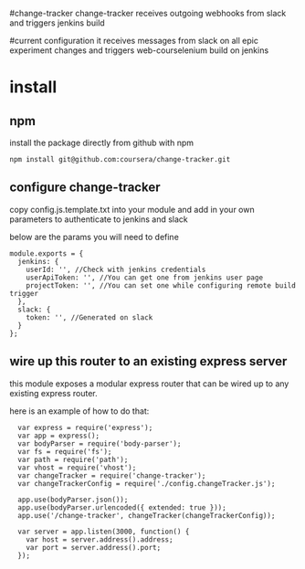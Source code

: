 #change-tracker
change-tracker receives outgoing webhooks from slack and triggers jenkins build

#current configuration
it receives messages from slack on all epic experiment changes and triggers web-courselenium build on jenkins

# install

## npm

install the package directly from github with npm

```
npm install git@github.com:coursera/change-tracker.git
```

## configure change-tracker 

copy config.js.template.txt into your module and add in your own parameters to authenticate to jenkins and slack

below are the params you will need to define

```
module.exports = {
  jenkins: {
    userId: '', //Check with jenkins credentials
    userApiToken: '', //You can get one from jenkins user page
    projectToken: '', //You can set one while configuring remote build trigger
  },
  slack: {
    token: '', //Generated on slack
  }
};
```

## wire up this router to an existing express server

this module exposes a modular express router that can be wired up to any existing express router. 

here is an example of how to do that:

```
  var express = require('express');
  var app = express();
  var bodyParser = require('body-parser');
  var fs = require('fs');
  var path = require('path');
  var vhost = require('vhost');
  var changeTracker = require('change-tracker');
  var changeTrackerConfig = require('./config.changeTracker.js');

  app.use(bodyParser.json());
  app.use(bodyParser.urlencoded({ extended: true }));
  app.use('/change-tracker', changeTracker(changeTrackerConfig));

  var server = app.listen(3000, function() {
    var host = server.address().address;
    var port = server.address().port;
  });
```
